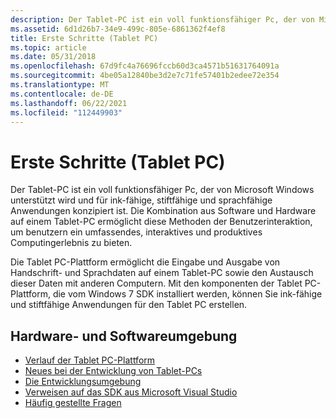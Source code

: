 ```yaml
---
description: Der Tablet-PC ist ein voll funktionsfähiger Pc, der von Microsoft Windows unterstützt wird und für ink-fähige, stiftfähige und sprachfähige Anwendungen konzipiert ist.
ms.assetid: 6d1d26b7-34e9-499c-805e-6861362f4ef8
title: Erste Schritte (Tablet PC)
ms.topic: article
ms.date: 05/31/2018
ms.openlocfilehash: 67d9fc4a76696fccb60d3ca4571b51631764091a
ms.sourcegitcommit: 4be05a12840be3d2e7c71fe57401b2edee72e354
ms.translationtype: MT
ms.contentlocale: de-DE
ms.lasthandoff: 06/22/2021
ms.locfileid: "112449903"
---
```

# <a name="getting-started-tablet-pc"></a>Erste Schritte (Tablet PC)

Der Tablet-PC ist ein voll funktionsfähiger Pc, der von Microsoft Windows unterstützt wird und für ink-fähige, stiftfähige und sprachfähige Anwendungen konzipiert ist. Die Kombination aus Software und Hardware auf einem Tablet-PC ermöglicht diese Methoden der Benutzerinteraktion, um benutzern ein umfassendes, interaktives und produktives Computingerlebnis zu bieten.

Die Tablet PC-Plattform ermöglicht die Eingabe und Ausgabe von Handschrift- und Sprachdaten auf einem Tablet-PC sowie den Austausch dieser Daten mit anderen Computern. Mit den komponenten der Tablet PC-Plattform, die vom Windows 7 SDK installiert werden, können Sie ink-fähige und stiftfähige Anwendungen für den Tablet PC erstellen.

## <a name="hardware-and-software-environment"></a>Hardware- und Softwareumgebung

-   [Verlauf der Tablet PC-Plattform](tablet-pc-platform-history.md)
-   [Neues bei der Entwicklung von Tablet-PCs](what-s-new-in-tablet-pc-development.md)
-   [Die Entwicklungsumgebung](the-development-environment.md)
-   [Verweisen auf das SDK aus Microsoft Visual Studio](referencing-the-sdk-from-microsoft-visual-studio.md)
-   [Häufig gestellte Fragen](frequently-asked-questions.yml)

 

 



